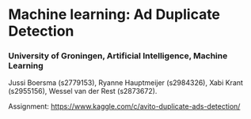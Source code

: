 # Machine learning: Ad Duplicate Detection
### University of Groningen, Artificial Intelligence, Machine Learning
Jussi Boersma (s2779153), Ryanne Hauptmeijer (s2984326), Xabi Krant (s2955156), Wessel van der Rest (s2873672).

Assignment: https://www.kaggle.com/c/avito-duplicate-ads-detection/
